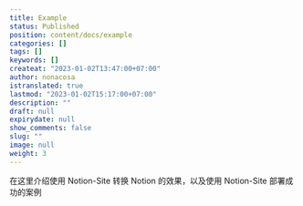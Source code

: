 ```yaml
---
title: Example
status: Published
position: content/docs/example
categories: []
tags: []
keywords: []
createat: "2023-01-02T13:47:00+07:00"
author: nonacosa
istranslated: true
lastmod: "2023-01-02T15:17:00+07:00"
description: ""
draft: null
expirydate: null
show_comments: false
slug: ""
image: null
weight: 3
---
```

在这里介绍使用 Notion-Site 转换 Notion 的效果，以及使用 Notion-Site 部署成功的案例



<!--more-->